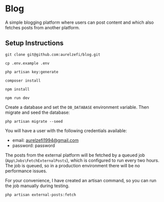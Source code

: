 # Blog

A simple blogging platform where users can post content and which also fetches posts from another platform.

## Setup Instructions

```
git clone git@github.com:aurelzefi/blog.git
```

```
cp .env.example .env
```

```
php artisan key:generate
```

```
composer install
```

```
npm install
```

```
npm run dev
```

Create a database and set the `DB_DATABASE` environment variable. Then migrate and seed the database:

```
php artisan migrate --seed
```

You will have a user with the following credentials available:

- email: aurelzefi1994@gmail.com
- password: password

The posts from the external platform will be fetched by a queued job (`App\Jobs\FetchExternalPosts`), which is configured to run every two hours.
The job is queued, so in a production environment there will be no performance issues.

For your convenience, I have created an artisan command, so you can run the job manually during testing.

```
php artisan external-posts:fetch
```
